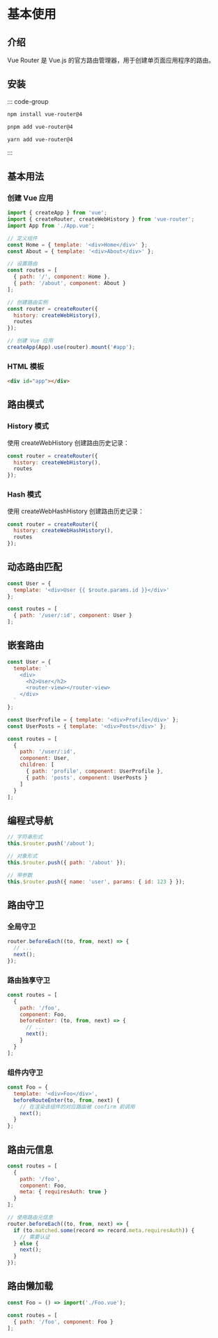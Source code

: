 # 基本使用

## 介绍

Vue Router 是 Vue.js 的官方路由管理器，用于创建单页面应用程序的路由。

## 安装

::: code-group

```sh [npm]
npm install vue-router@4
```

```sh [pnpm]
pnpm add vue-router@4
```

```sh [yarn]
yarn add vue-router@4
```

:::

## 基本用法

### 创建 Vue 应用

```javascript
import { createApp } from 'vue';
import { createRouter, createWebHistory } from 'vue-router';
import App from './App.vue';

// 定义组件
const Home = { template: '<div>Home</div>' };
const About = { template: '<div>About</div>' };

// 设置路由
const routes = [
  { path: '/', component: Home },
  { path: '/about', component: About }
];

// 创建路由实例
const router = createRouter({
  history: createWebHistory(),
  routes
});

// 创建 Vue 应用
createApp(App).use(router).mount('#app');
```

### HTML 模板

```html
<div id="app"></div>
```

## 路由模式

### History 模式

使用 createWebHistory 创建路由历史记录：

```javascript
const router = createRouter({
  history: createWebHistory(),
  routes
});
```

### Hash 模式

使用 createWebHashHistory 创建路由历史记录：

```javascript
const router = createRouter({
  history: createWebHashHistory(),
  routes
});
```

## 动态路由匹配

```javascript
const User = {
  template: '<div>User {{ $route.params.id }}</div>'
};

const routes = [
  { path: '/user/:id', component: User }
];
```

## 嵌套路由

```javascript
const User = {
  template: `
    <div>
      <h2>User</h2>
      <router-view></router-view>
    </div>
  `
};

const UserProfile = { template: '<div>Profile</div>' };
const UserPosts = { template: '<div>Posts</div>' };

const routes = [
  {
    path: '/user/:id',
    component: User,
    children: [
      { path: 'profile', component: UserProfile },
      { path: 'posts', component: UserPosts }
    ]
  }
];
```

## 编程式导航

```javascript
// 字符串形式
this.$router.push('/about');

// 对象形式
this.$router.push({ path: '/about' });

// 带参数
this.$router.push({ name: 'user', params: { id: 123 } });
```

## 路由守卫

### 全局守卫

```javascript
router.beforeEach((to, from, next) => {
  // ...
  next();
});
```

### 路由独享守卫

```javascript
const routes = [
  {
    path: '/foo',
    component: Foo,
    beforeEnter: (to, from, next) => {
      // ...
      next();
    }
  }
];
```

### 组件内守卫

```javascript
const Foo = {
  template: '<div>Foo</div>',
  beforeRouteEnter(to, from, next) {
    // 在渲染该组件的对应路由被 confirm 前调用
    next();
  }
};
```

## 路由元信息

```javascript
const routes = [
  {
    path: '/foo',
    component: Foo,
    meta: { requiresAuth: true }
  }
];

// 使用路由元信息
router.beforeEach((to, from, next) => {
  if (to.matched.some(record => record.meta.requiresAuth)) {
    // 需要认证
  } else {
    next();
  }
});
```

## 路由懒加载

```javascript
const Foo = () => import('./Foo.vue');

const routes = [
  { path: '/foo', component: Foo }
];
```

